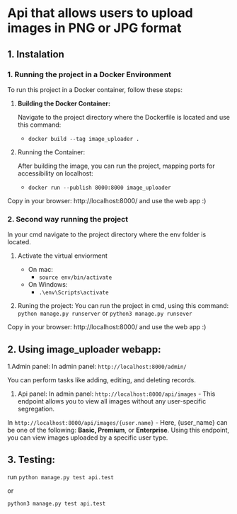 # Api that allows users to upload images in PNG or JPG format

## 1. Instalation
### 1. Running the project in a Docker Environment

To run this project in a Docker container, follow these steps:

1. **Building the Docker Container:**
   
   Navigate to the project directory where the Dockerfile is located and use this command:

    * ```docker build --tag image_uploader .```
2. Running the Container:
   
    After building the image, you can run the project, mapping ports for accessibility on localhost:

    * ```docker run --publish 8000:8000 image_uploader```

  
  Copy in your browser: http://localhost:8000/ and use the web app :) 

### 2. Second way running the project

  In your cmd navigate to the project directory where the env folder is located.

1. Activate the virtual enviorment
   * On mac:
       *  ```source env/bin/activate```
   * On Windows:
       *  ```.\env\Scripts\activate```

2. Runing the project:
  You can run the project in cmd, using this command:
  ```python manage.py runserver```
  or 
  ```python3 manage.py runsever```

  Copy in your browser: http://localhost:8000/ and use the web app :)

##  2. Using image_uploader webapp:

1.Admin panel:
    In admin  panel: ```http://localhost:8000/admin/```

  You can perform tasks like adding, editing, and deleting records.
  
1. Api panel:
   In admin  panel: ```http://localhost:8000/api/images``` -  This endpoint allows you to view all images without any user-specific segregation.

  
  In ```http://localhost:8000/api/images/{user.name}``` - Here, {user_name} can be one of the following: **Basic, Premium**, or **Enterprise**. Using this endpoint, you can view images uploaded by a specific user type.


## 3. Testing:

run 
```python manage.py test api.test``` 

or 

```python3 manage.py test api.test```






